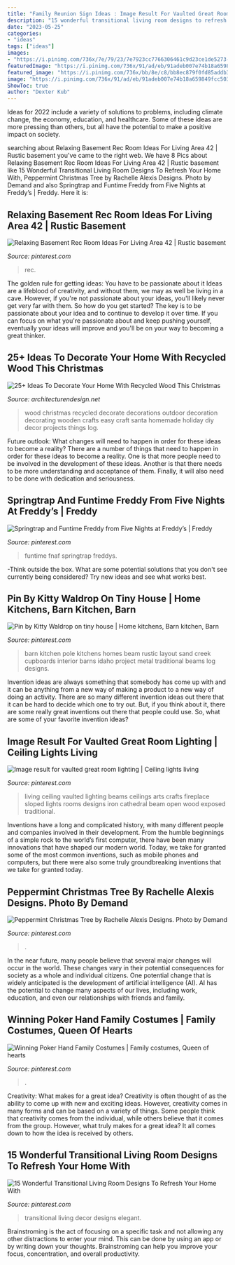 ```yaml
---
title: "Family Reunion Sign Ideas : Image Result For Vaulted Great Room Lighting"
description: "15 wonderful transitional living room designs to refresh your home with"
date: "2023-05-25"
categories:
- "ideas"
tags: ["ideas"]
images:
- "https://i.pinimg.com/736x/7e/79/23/7e7923cc7766306461c9d23ce1de5273--transitional-living-room-ideas-transitional-design.jpg"
featuredImage: "https://i.pinimg.com/736x/91/ad/eb/91adeb007e74b18a659849fcc5033c86.jpg"
featured_image: "https://i.pinimg.com/736x/bb/8e/c8/bb8ec879f0fd85addb3be642a25a2411.jpg"
image: "https://i.pinimg.com/736x/91/ad/eb/91adeb007e74b18a659849fcc5033c86.jpg"
ShowToc: true
author: "Dexter Kub"
---
```



Ideas for 2022 include a variety of solutions to problems, including climate change, the economy, education, and healthcare. Some of these ideas are more pressing than others, but all have the potential to make a positive impact on society.

	

		
searching about Relaxing Basement Rec Room Ideas For Living Area 42 | Rustic basement you've came to the right web. We have 8 Pics about Relaxing Basement Rec Room Ideas For Living Area 42 | Rustic basement like 15 Wonderful Transitional Living Room Designs To Refresh Your Home With, Peppermint Christmas Tree by Rachelle Alexis Designs. Photo by Demand and also Springtrap and Funtime Freddy from Five Nights at Freddy’s | Freddy. Here it is:
		
    
## Relaxing Basement Rec Room Ideas For Living Area 42 | Rustic Basement

<img loading=lazy src="https://i.pinimg.com/736x/b3/5f/18/b35f1870e595a2e47ecf8c73d1220768.jpg" onerror="this.onerror=null;this.src='https://tse1.mm.bing.net/th?id=OIP.8UNMNtgH9ySlGPpGwQr9ngHaE8&amp;pid=15.1';" alt="Relaxing Basement Rec Room Ideas For Living Area 42 | Rustic basement">

_Source: pinterest.com_

>rec. 

	

The golden rule for getting ideas: You have to be passionate about it
Ideas are a lifeblood of creativity, and without them, we may as well be living in a cave. However, if you're not passionate about your ideas, you'll likely never get very far with them. So how do you get started? The key is to be passionate about your idea and to continue to develop it over time. If you can focus on what you're passionate about and keep pushing yourself, eventually your ideas will improve and you'll be on your way to becoming a great thinker.

    
## 25+ Ideas To Decorate Your Home With Recycled Wood This Christmas

<img loading=lazy src="http://cdn.architecturendesign.net/wp-content/uploads/2015/12/AD-Ideas-To-Decorate-Your-Home-With-Recycled-Wood-This-07.jpg" onerror="this.onerror=null;this.src='https://tse3.mm.bing.net/th?id=OIP.inxbygnc2H6XsgRyXn9qrQAAAA&amp;pid=15.1';" alt="25+ Ideas To Decorate Your Home With Recycled Wood This Christmas">

_Source: architecturendesign.net_

>wood christmas recycled decorate decorations outdoor decoration decorating wooden crafts easy craft santa homemade holiday diy decor projects things log. 

	

Future outlook: What changes will need to happen in order for these ideas to become a reality?
There are a number of things that need to happen in order for these ideas to become a reality. One is that more people need to be involved in the development of these ideas. Another is that there needs to be more understanding and acceptance of them. Finally, it will also need to be done with dedication and seriousness.

    
## Springtrap And Funtime Freddy From Five Nights At Freddy’s | Freddy

<img loading=lazy src="https://i.pinimg.com/736x/bc/b8/d3/bcb8d389f51242039164cf2f2585bf9d.jpg" onerror="this.onerror=null;this.src='https://tse3.mm.bing.net/th?id=OIP.mHH3vjV8zcmZRknZ0F88EAHaJ4&amp;pid=15.1';" alt="Springtrap and Funtime Freddy from Five Nights at Freddy’s | Freddy">

_Source: pinterest.com_

>funtime fnaf springtrap freddys. 

	

-Think outside the box. What are some potential solutions that you don't see currently being considered? Try new ideas and see what works best. 

    
## Pin By Kitty Waldrop On Tiny House | Home Kitchens, Barn Kitchen, Barn

<img loading=lazy src="https://i.pinimg.com/736x/57/dc/de/57dcde316498adc91c0ee97cafe9d983--barn-kitchen-kitchen-ideas.jpg" onerror="this.onerror=null;this.src='https://tse1.mm.bing.net/th?id=OIP.PmqJYGaolL6524FcXB33DQHaLH&amp;pid=15.1';" alt="Pin by Kitty Waldrop on tiny house | Home kitchens, Barn kitchen, Barn">

_Source: pinterest.com_

>barn kitchen pole kitchens homes beam rustic layout sand creek cupboards interior barns idaho project metal traditional beams log designs. 

	

Invention ideas are always something that somebody has come up with and it can be anything from a new way of making a product to a new way of doing an activity. There are so many different invention ideas out there that it can be hard to decide which one to try out. But, if you think about it, there are some really great inventions out there that people could use. So, what are some of your favorite invention ideas?

    
## Image Result For Vaulted Great Room Lighting | Ceiling Lights Living

<img loading=lazy src="https://i.pinimg.com/736x/91/ad/eb/91adeb007e74b18a659849fcc5033c86.jpg" onerror="this.onerror=null;this.src='https://tse1.mm.bing.net/th?id=OIP.FRMHcB7SxltlSWqW0qhUMAHaJ4&amp;pid=15.1';" alt="Image result for vaulted great room lighting | Ceiling lights living">

_Source: pinterest.com_

>living ceiling vaulted lighting beams ceilings arts crafts fireplace sloped lights rooms designs iron cathedral beam open wood exposed traditional. 

	

Inventions have a long and complicated history, with many different people and companies involved in their development. From the humble beginnings of a simple rock to the world’s first computer, there have been many innovations that have shaped our modern world. Today, we take for granted some of the most common inventions, such as mobile phones and computers, but there were also some truly groundbreaking inventions that we take for granted today.

    
## Peppermint Christmas Tree By Rachelle Alexis Designs. Photo By Demand

<img loading=lazy src="https://i.pinimg.com/736x/23/df/5b/23df5be3569a830f63ca7f645d691164.jpg" onerror="this.onerror=null;this.src='https://tse3.mm.bing.net/th?id=OIP.3X_I4R7i9HWXt5Lct0fRUQHaLL&amp;pid=15.1';" alt="Peppermint Christmas Tree by Rachelle Alexis Designs. Photo by Demand">

_Source: pinterest.com_

>. 

	

In the near future, many people believe that several major changes will occur in the world. These changes vary in their potential consequences for society as a whole and individual citizens. One potential change that is widely anticipated is the development of artificial intelligence (AI). AI has the potential to change many aspects of our lives, including work, education, and even our relationships with friends and family.

    
## Winning Poker Hand Family Costumes | Family Costumes, Queen Of Hearts

<img loading=lazy src="https://i.pinimg.com/736x/bb/8e/c8/bb8ec879f0fd85addb3be642a25a2411.jpg" onerror="this.onerror=null;this.src='https://tse4.mm.bing.net/th?id=OIP.xq1Baf8_EI_SYfuDhMGRZQHaJ9&amp;pid=15.1';" alt="Winning Poker Hand Family Costumes | Family costumes, Queen of hearts">

_Source: pinterest.com_

>. 

	

Creativity: What makes for a great idea?
Creativity is often thought of as the ability to come up with new and exciting ideas. However, creativity comes in many forms and can be based on a variety of things. Some people think that creativity comes from the individual, while others believe that it comes from the group. However, what truly makes for a great idea? It all comes down to how the idea is received by others.

    
## 15 Wonderful Transitional Living Room Designs To Refresh Your Home With

<img loading=lazy src="https://i.pinimg.com/736x/7e/79/23/7e7923cc7766306461c9d23ce1de5273--transitional-living-room-ideas-transitional-design.jpg" onerror="this.onerror=null;this.src='https://tse2.mm.bing.net/th?id=OIP.dh9eww1avljfTeDMwlK1GAHaJ4&amp;pid=15.1';" alt="15 Wonderful Transitional Living Room Designs To Refresh Your Home With">

_Source: pinterest.com_

>transitional living decor designs elegant. 

	

Brainstroming is the act of focusing on a specific task and not allowing any other distractions to enter your mind. This can be done by using an app or by writing down your thoughts. Brainstroming can help you improve your focus, concentration, and overall productivity.

